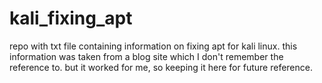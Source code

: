 # kali_fixing_apt
repo with txt file containing information on fixing apt for kali linux. this information was taken from a blog site which I don't remember the reference to. but it worked for me, so keeping it here for future reference.
